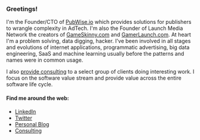 ### Greetings!

I'm the Founder/CTO of <a href="https://pubwise.io">PubWise.io</a> which provides solutions for publishers to wrangle complexity in AdTech. I'm also the Founder of Launch Media Network the creators of <a href="https://www.GameSkinny.com">GameSkinny.com</a> and <a href="https://www.gamerlaunch.com">GamerLaunch.com</a>. At heart I'm a problem solving, data digging, hacker. I've been involved in all stages and evolutions of internet applications, programmatic advertising, big data engineering, SaaS and machine learning usually before the patterns and names were in common usage.

I also <a href="https://www.gambasta.com/">provide consulting</a> to a select group of clients doing interesting work. I focus on the software value stream and provide value across the entire software life cycle.

#### Find me around the web:
- <a href="https://www.linkedin.com/in/stephenjohnston2/">LinkedIn</a>
- <a href="https://www.twitter.com/glstephen">Twitter</a>
- <a href="https://www.gainsay.com/">Personal Blog</a>
- <a href="https://www.gambasta.com/">Consulting</a>
